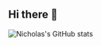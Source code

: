 ## Hi there 👋

<!--
**NicholasL5/NicholasL5** is a ✨ _special_ ✨ repository because its `README.md` (this file) appears on your GitHub profile.

Here are some ideas to get you started:

- 🔭 I’m currently working on PT Indowire Prima Industrindo (internship)
- 🌱 I’m currently learning Web programming and NLP
- 👯 I’m looking to collaborate on ...
- 🤔 I’m looking for help with ...
- 💬 Ask me about ...
- 📫 How to reach me: ...
- 😄 Pronouns: ...
- ⚡ Fun fact: ...
-->

![Nicholas's GitHub stats](https://github-readme-stats.vercel.app/api?username=NicholasL5&show_icons=true&theme=radical)
